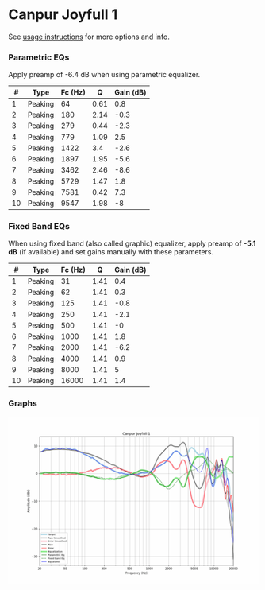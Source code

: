 # Canpur Joyfull 1
See [usage instructions](https://github.com/jaakkopasanen/AutoEq#usage) for more options and info.

### Parametric EQs
Apply preamp of -6.4 dB when using parametric equalizer.

|   # | Type    |   Fc (Hz) |    Q |   Gain (dB) |
|-----|---------|-----------|------|-------------|
|   1 | Peaking |        64 | 0.61 |         0.8 |
|   2 | Peaking |       180 | 2.14 |        -0.3 |
|   3 | Peaking |       279 | 0.44 |        -2.3 |
|   4 | Peaking |       779 | 1.09 |         2.5 |
|   5 | Peaking |      1422 | 3.4  |        -2.6 |
|   6 | Peaking |      1897 | 1.95 |        -5.6 |
|   7 | Peaking |      3462 | 2.46 |        -8.6 |
|   8 | Peaking |      5729 | 1.47 |         1.8 |
|   9 | Peaking |      7581 | 0.42 |         7.3 |
|  10 | Peaking |      9547 | 1.98 |        -8   |

### Fixed Band EQs
When using fixed band (also called graphic) equalizer, apply preamp of **-5.1 dB** (if available) and set gains manually with these parameters.

|   # | Type    |   Fc (Hz) |    Q |   Gain (dB) |
|-----|---------|-----------|------|-------------|
|   1 | Peaking |        31 | 1.41 |         0.4 |
|   2 | Peaking |        62 | 1.41 |         0.3 |
|   3 | Peaking |       125 | 1.41 |        -0.8 |
|   4 | Peaking |       250 | 1.41 |        -2.1 |
|   5 | Peaking |       500 | 1.41 |        -0   |
|   6 | Peaking |      1000 | 1.41 |         1.8 |
|   7 | Peaking |      2000 | 1.41 |        -6.2 |
|   8 | Peaking |      4000 | 1.41 |         0.9 |
|   9 | Peaking |      8000 | 1.41 |         5   |
|  10 | Peaking |     16000 | 1.41 |         1.4 |

### Graphs
![](./Canpur%20Joyfull%201.png)

